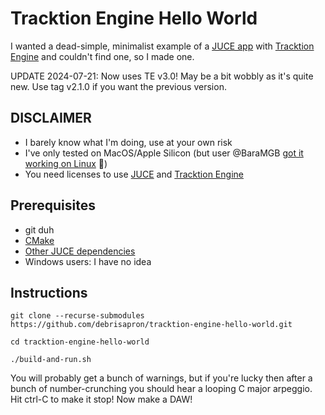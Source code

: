 # Tracktion Engine Hello World

I wanted a dead-simple, minimalist example of a [JUCE app](https://github.com/juce-framework/JUCE) with [Tracktion Engine](https://github.com/Tracktion/tracktion_engine) and couldn't find one, so I made one.

UPDATE 2024-07-21: Now uses TE v3.0! May be a bit wobbly as it's quite new. Use tag v2.1.0 if you want the previous version.

## DISCLAIMER

- I barely know what I'm doing, use at your own risk
- I've only tested on MacOS/Apple Silicon (but user @BaraMGB [got it working on Linux](https://github.com/debrisapron/tracktion-engine-hello-world/pull/1) 🙏)
- You need licenses to use [JUCE](https://juce.com/get-juce/) and [Tracktion Engine](https://engine.tracktion.com/)

## Prerequisites

- git duh
- [CMake](https://github.com/juce-framework/JUCE/tree/master?tab=readme-ov-file#cmake)
- [Other JUCE dependencies](https://github.com/juce-framework/JUCE/tree/master?tab=readme-ov-file#minimum-system-requirements)
- Windows users: I have no idea

## Instructions

```
git clone --recurse-submodules https://github.com/debrisapron/tracktion-engine-hello-world.git

cd tracktion-engine-hello-world

./build-and-run.sh
```

You will probably get a bunch of warnings, but if you're lucky then after a bunch of number-crunching you should hear a looping C major arpeggio. Hit ctrl-C to make it stop! Now make a DAW!
